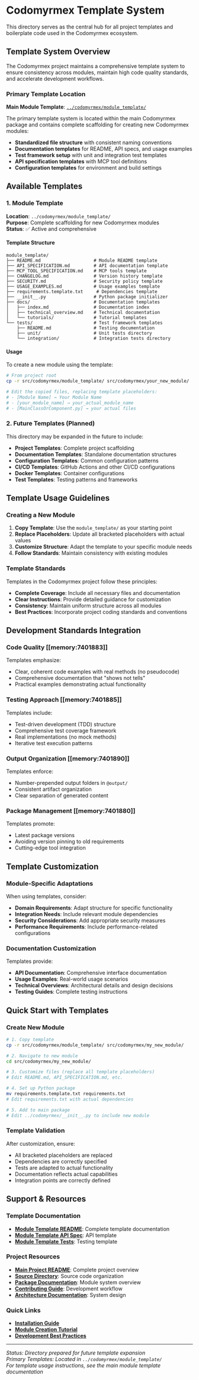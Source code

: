 # Codomyrmex Template System

This directory serves as the central hub for all project templates and boilerplate code used in the Codomyrmex ecosystem.

## Template System Overview

The Codomyrmex project maintains a comprehensive template system to ensure consistency across modules, maintain high code quality standards, and accelerate development workflows.

### Primary Template Location
**Main Module Template**: [`../codomyrmex/module_template/`](../codomyrmex/module_template/)

The primary template system is located within the main Codomyrmex package and contains complete scaffolding for creating new Codomyrmex modules:

- **Standardized file structure** with consistent naming conventions
- **Documentation templates** for README, API specs, and usage examples
- **Test framework setup** with unit and integration test templates
- **API specification templates** with MCP tool definitions
- **Configuration templates** for environment and build settings

## Available Templates

### 1. Module Template
**Location**: `../codomyrmex/module_template/`  
**Purpose**: Complete scaffolding for new Codomyrmex modules  
**Status**: ✅ Active and comprehensive

#### Template Structure
```
module_template/
├── README.md                    # Module README template
├── API_SPECIFICATION.md         # API documentation template
├── MCP_TOOL_SPECIFICATION.md    # MCP tools template
├── CHANGELOG.md                 # Version history template
├── SECURITY.md                  # Security policy template
├── USAGE_EXAMPLES.md            # Usage examples template
├── requirements.template.txt     # Dependencies template
├── __init__.py                  # Python package initializer
├── docs/                        # Documentation templates
│   ├── index.md                 # Documentation index
│   ├── technical_overview.md    # Technical documentation
│   └── tutorials/               # Tutorial templates
└── tests/                       # Test framework templates
    ├── README.md                # Testing documentation
    ├── unit/                    # Unit tests directory
    └── integration/             # Integration tests directory
```

#### Usage
To create a new module using the template:

```bash
# From project root
cp -r src/codomyrmex/module_template/ src/codomyrmex/your_new_module/

# Edit the copied files, replacing template placeholders:
# - [Module Name] → Your Module Name
# - [your_module_name] → your_actual_module_name
# - [MainClassOrComponent.py] → your actual files
```

### 2. Future Templates (Planned)
This directory may be expanded in the future to include:

- **Project Templates**: Complete project scaffolding
- **Documentation Templates**: Standalone documentation structures
- **Configuration Templates**: Common configuration patterns
- **CI/CD Templates**: GitHub Actions and other CI/CD configurations
- **Docker Templates**: Container configurations
- **Test Templates**: Testing patterns and frameworks

## Template Usage Guidelines

### Creating a New Module
1. **Copy Template**: Use the `module_template/` as your starting point
2. **Replace Placeholders**: Update all bracketed placeholders with actual values
3. **Customize Structure**: Adapt the template to your specific module needs
4. **Follow Standards**: Maintain consistency with existing modules

### Template Standards
Templates in the Codomyrmex project follow these principles:
- **Complete Coverage**: Include all necessary files and documentation
- **Clear Instructions**: Provide detailed guidance for customization
- **Consistency**: Maintain uniform structure across all modules
- **Best Practices**: Incorporate project coding standards and conventions

## Development Standards Integration

### Code Quality [[memory:7401883]]
Templates emphasize:
- Clear, coherent code examples with real methods (no pseudocode)
- Comprehensive documentation that "shows not tells"
- Practical examples demonstrating actual functionality

### Testing Approach [[memory:7401885]]
Templates include:
- Test-driven development (TDD) structure
- Comprehensive test coverage framework
- Real implementations (no mock methods)
- Iterative test execution patterns

### Output Organization [[memory:7401890]]
Templates enforce:
- Number-prepended output folders in `@output/`
- Consistent artifact organization
- Clear separation of generated content

### Package Management [[memory:7401880]]
Templates promote:
- Latest package versions
- Avoiding version pinning to old requirements
- Cutting-edge tool integration

## Template Customization

### Module-Specific Adaptations
When using templates, consider:
- **Domain Requirements**: Adapt structure for specific functionality
- **Integration Needs**: Include relevant module dependencies
- **Security Considerations**: Add appropriate security measures
- **Performance Requirements**: Include performance-related configurations

### Documentation Customization
Templates provide:
- **API Documentation**: Comprehensive interface documentation
- **Usage Examples**: Real-world usage scenarios
- **Technical Overviews**: Architectural details and design decisions
- **Testing Guides**: Complete testing instructions

## Quick Start with Templates

### Create New Module
```bash
# 1. Copy template
cp -r src/codomyrmex/module_template/ src/codomyrmex/my_new_module/

# 2. Navigate to new module
cd src/codomyrmex/my_new_module/

# 3. Customize files (replace all template placeholders)
# Edit README.md, API_SPECIFICATION.md, etc.

# 4. Set up Python package
mv requirements.template.txt requirements.txt
# Edit requirements.txt with actual dependencies

# 5. Add to main package
# Edit ../codomyrmex/__init__.py to include new module
```

### Template Validation
After customization, ensure:
- All bracketed placeholders are replaced
- Dependencies are correctly specified
- Tests are adapted to actual functionality
- Documentation reflects actual capabilities
- Integration points are correctly defined

## Support & Resources

### Template Documentation
- **[Module Template README](../codomyrmex/module_template/README.md)**: Complete template documentation
- **[Module Template API Spec](../codomyrmex/module_template/API_SPECIFICATION.md)**: API template
- **[Module Template Tests](../codomyrmex/module_template/tests/README.md)**: Testing template

### Project Resources
- **[Main Project README](../../README.md)**: Complete project overview
- **[Source Directory](../README.md)**: Source code organization
- **[Package Documentation](../codomyrmex/README.md)**: Module system overview
- **[Contributing Guide](../../CONTRIBUTING.md)**: Development workflow
- **[Architecture Documentation](../../docs/project/architecture.md)**: System design

### Quick Links
- **[Installation Guide](../../docs/getting-started/installation.md)**
- **[Module Creation Tutorial](../../docs/getting-started/tutorials/creating-a-module.md)**
- **[Development Best Practices](../../docs/project/contributing.md)**

---

*Status: Directory prepared for future template expansion*  
*Primary Templates: Located in `../codomyrmex/module_template/`*  
*For template usage instructions, see the main module template documentation*
